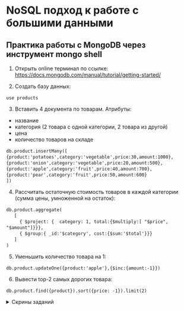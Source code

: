 # NoSQL подход к работе с большими данными
## Практика работы с MongoDB через инструмент mongo shell

1. Открыть online терминал по ссылке: https://docs.mongodb.com/manual/tutorial/getting-started/

2. Создать базу данных:
```
use products
```
3. Вставить 4 документа по товарам. Атрибуты:
* название
* категория (2 товара с одной категории, 2 товара из другой)
* цена
* количество товаров на складе
```
db.product.insertMany([
{product:'potatoes',category:'vegetable',price:30,amount:1000},
{product:'onion',category:'vegetable',price:20,amount:500},
{product:'apple',category:'fruit',price:40,amount:700},
{product:'pear',category:'fruit',price:50,amount:600}
])
```
4. Рассчитать остаточную стоимость товаров в каждой категории (сумма цены, умноженной на остаток):
```
db.product.aggregate(
   [
     { $project: {  category: 1, total:{$multiply:[ "$price", "$amount"]}}},
     { $group:{ _id:'$category', cost:{$sum:'$total'}}}
   ]
)
```
5. Уменьшить количество товара на 1:
```
db.product.updateOne({product:'apple'},{$inc:{amount:-1}})
```
6. Вывести top-2 самых дорогих товара:
```
db.product.find({product}).sort({price: -1}).limit(2)
```
<details>
  <summary>Скрины заданий</summary>

![п1-3](https://github.com/leonnika/big_data-mongoDB/blob/master/scrin.PNG) 

</details>
